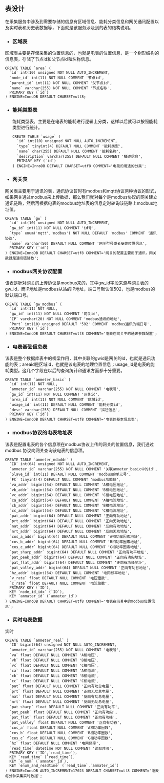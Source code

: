 ## 表设计

在采集服务中涉及到需要存储的信息有区域信息、能耗分类信息和网关通讯配置以及实时表和历史表数据等，下面就是该服务涉及到的表的结构说明。

* ### 区域表

区域表主要是存储采集的位置信息的，也就是电表的位置信息，是一个树形结构的信息表，存储了节点id和父节点id和名称信息。

    CREATE TABLE `area` (
      `id` int(10) unsigned NOT NULL AUTO_INCREMENT,
      `node_id` int(11) NOT NULL COMMENT '节点id',
      `parent_id` int(11) NOT NULL COMMENT '父节点id',
      `name` varchar(255) NOT NULL COMMENT '节点名称',
      PRIMARY KEY (`id`)
    ) ENGINE=InnoDB DEFAULT CHARSET=utf8;

* ### 能耗类型表

  能耗类型表，主要是在电表的能耗进行逻辑上分类，这样以后就可以按照能耗类型进行统计。

      CREATE TABLE `usage` (
        `id` int(10) unsigned NOT NULL AUTO_INCREMENT,
        `type` tinyint(4) DEFAULT NULL COMMENT '能耗类型',
        `name` char(255) DEFAULT NULL COMMENT '能耗名称',
        `description` varchar(255) DEFAULT NULL COMMENT '描述信息',
        PRIMARY KEY (`id`)
      ) ENGINE=InnoDB DEFAULT CHARSET=utf8 COMMENT='电能的用途的分类';

* ### 网关表

网关表主要用于通讯的表，通讯协议暂时有modbus和mqtt协议两种协议的形式，如果网关通过modbus来上传数据，那么我们就对每个是modbus协议的网关建立通讯链路，然后再根据电表的modbus地址表的信息定时轮询该链路上modbus地址值。

    CREATE TABLE `gw` (
      `id` int(10) unsigned NOT NULL AUTO_INCREMENT,
      `gw_id` int(11) NOT NULL COMMENT 'id号',
      `type` enum('mqtt','modbus') NOT NULL DEFAULT 'modbus' COMMENT '通讯协议',
      `name` varchar(50) DEFAULT NULL COMMENT '网关型号或者安装位置信息',
      PRIMARY KEY (`id`)
    ) ENGINE=InnoDB DEFAULT CHARSET=utf8 COMMENT='网关的配置主要用于通讯，网关数就是通讯链路数';

* ### modbus网关协议配置

该表是针对网关的上传协议是modbus来的，其中gw\_id字段来源与网关表的gw\_id，而IP地址是modbus从站的IP地址，端口号默认值502，也是modbus的默认端口号。

    CREATE TABLE `gw_modbus` (
      `id` int(11) NOT NULL,
      `gw_id` int(11) NOT NULL COMMENT '网关id',
      `IP` varchar(20) NOT NULL COMMENT 'modbus通讯的地址',
      `Port` int(10) unsigned DEFAULT '502' COMMENT 'modbus通讯的端口号',
      PRIMARY KEY (`id`)
    ) ENGINE=InnoDB DEFAULT CHARSET=utf8 COMMENT='电表在网关中的通讯参数配置';

* ### 电表基础信息表

该表是整个数据库表中的桥梁作用，其中关联的gwid是网关的id，也就是通讯功能的表；areaid是区域id，也就是该电表的地理位置信息；usage\_id是电表的能耗类型。这几个字段在以后的查询统计和通讯方面都十分重要。

    CREATE TABLE `ammeter_basic` (
      `id` int(11) NOT NULL,
      `ammeter_id` varchar(255) NOT NULL COMMENT '电表号',
      `gw_id` int(11) NOT NULL COMMENT '网关id',
      `area_id` int(11) NOT NULL COMMENT '区域id',
      `usage_id` int(11) DEFAULT NULL COMMENT '能耗分类id',
      `desc` varchar(255) DEFAULT NULL COMMENT '描述信息',
      PRIMARY KEY (`id`)
    ) ENGINE=InnoDB DEFAULT CHARSET=utf8 COMMENT='电表的基本信息表';

* ### modbus协议的电表地址表

该表是配置电表的各个信息项在modbus协议上传的网关的位置信息，我们通过modbus 协议向网关查询该电表的信息项。

    CREATE TABLE `ammeter_mdaddr` (
      `ID` int(64) unsigned NOT NULL AUTO_INCREMENT,
      `ammeter_id` varchar(255) NOT NULL COMMENT '关联ammeter_basic中的id',
      `Slave_id` int(11) DEFAULT NULL COMMENT 'modbus的单元号',
      `FC` tinyint(4) DEFAULT NULL COMMENT 'modbus功能码',
      `va_addr` bigint(64) DEFAULT NULL COMMENT 'A相电压地址',
      `vb_addr` bigint(64) DEFAULT NULL COMMENT 'B相电压地址',
      `vc_addr` bigint(64) DEFAULT NULL COMMENT 'C相电压地址',
      `ca_addr` bigint(64) DEFAULT NULL COMMENT 'A相电流地址',
      `cb_addr` bigint(64) DEFAULT NULL COMMENT 'B相电流地址',
      `cc_addr` bigint(64) DEFAULT NULL COMMENT 'C相电流地址',
      `pat_addr` bigint(64) DEFAULT NULL COMMENT '正向有功地址',
      `prt_addr` bigint(64) DEFAULT NULL COMMENT '正向无功地址',
      `nat_addr` bigint(64) DEFAULT NULL COMMENT '反向有功地址',
      `nrt_addr` bigint(64) DEFAULT NULL COMMENT '反向无功地址',
      `cos_a_addr` bigint(64) DEFAULT NULL COMMENT 'A相功率因素地址',
      `cos_b_addr` bigint(64) DEFAULT NULL COMMENT 'B相功率因素地址',
      `cos_c_addr` bigint(64) DEFAULT NULL COMMENT 'C相功率因素地址',
      `pat_sharp_addr` bigint(64) DEFAULT NULL COMMENT '正向有功平地址',
      `pat_peek_addr` bigint(64) DEFAULT NULL COMMENT '正向有功尖地址',
      `pat_flat_addr` bigint(64) DEFAULT NULL COMMENT '正向有功峰地址',
      `pat_valley_addr` bigint(64) DEFAULT NULL COMMENT '正向有功谷地址',
      `hz_addr` bigint(64) DEFAULT NULL COMMENT '电网频率地址',
      `v_rate` float DEFAULT NULL COMMENT '电压倍数',
      `c_rate` float DEFAULT NULL COMMENT '电流倍数',
      PRIMARY KEY (`ID`),
      KEY `node_id_idx` (`ID`),
      KEY `ammater_id` (`ammeter_id`)
    ) ENGINE=InnoDB DEFAULT CHARSET=utf8 COMMENT='电表在网关中的modbus位置信息';

* ### 实时电表数据

实时

    CREATE TABLE `ammeter_real` (
      `ID` bigint(64) unsigned NOT NULL AUTO_INCREMENT,
      `ammater_id` varchar(255) NOT NULL COMMENT '电表号',
      `va` float DEFAULT NULL COMMENT 'A相电压',
      `vb` float DEFAULT NULL COMMENT 'B相电压',
      `vc` float DEFAULT NULL COMMENT 'C相电压',
      `ca` float DEFAULT NULL COMMENT 'A相电流',
      `cb` float DEFAULT NULL COMMENT 'B相电流',
      `cc` float DEFAULT NULL COMMENT 'C相电流',
      `pat` float DEFAULT NULL COMMENT '正向有功总电量',
      `prt` float DEFAULT NULL COMMENT '正向无功总电量',
      `nat` float DEFAULT NULL COMMENT '反向有功总电量',
      `nrt` float DEFAULT NULL COMMENT '反向无功总电量',
      `pat_sharp` float DEFAULT NULL COMMENT '正向有功平',
      `pat_peek` float DEFAULT NULL COMMENT '正向有功尖',
      `pat_flat` float DEFAULT NULL COMMENT '正向有功峰',
      `pat_valley` float DEFAULT NULL COMMENT '正向有功谷',
      `cos_a` float DEFAULT NULL COMMENT 'A相功率因数',
      `cos_b` float DEFAULT NULL COMMENT 'B相功率因数',
      `cos_c` float DEFAULT NULL COMMENT 'C相功率因数',
      `hz` float DEFAULT NULL COMMENT '电网频率',
      `read_time` datetime NOT NULL COMMENT '读取时间',
      PRIMARY KEY (`ID`,`read_time`),
      KEY `read_time` (`read_time`),
      KEY `e_num` (`ammater_id`),
      KEY `enum_and_readtime` (`read_time`,`ammater_id`)
    ) ENGINE=InnoDB AUTO_INCREMENT=17023 DEFAULT CHARSET=utf8 COMMENT='电表每分钟采集实时数据';



